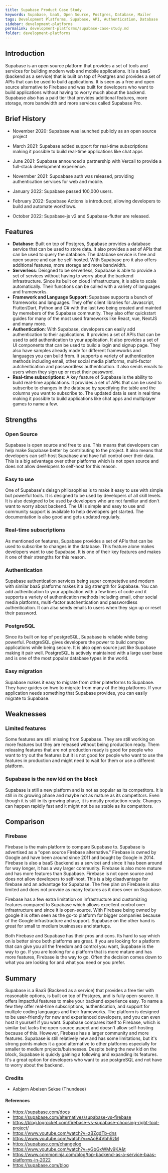 ```yaml
---
title: Supabase Product Case Study
keywords: Supabase, baaS, Open Source, Postgres, Database, Mailer
tags: Development Platforms, Supabase, API, Authentication, Database
sidebar: development-platforms
permalink: development-platforms/supabase-case-study.md
folder: development-platforms
---
```


## Introduction

Supabase is an open source platform that provides a set of tools and services for building modern web and mobile applications. It is a baaS (backend as a service) that is built on top of Postgres and provides a set of APIs that can be used to build applications. It is seen as a free and open source alternative to Firebase and was built for developers who want to build applications without having to worry much about the backend. Supabase also has a paid tier that provides additional features, more storage, more bandwidth and more services called Supabase Pro.

## Brief History

- November 2020: Supabase was launched publicly as an open source project

- March 2021: Supabase added support for real-time subscriptions making it possible to build real-time applications like chat apps

- June 2021: Supabase announced a partnership with Vercall to provide a full-stack development experience.

- Novermber 2021: Supoabase auth was released, providing authentication services for web and mobile.

- January 2022: Supabase passed 100,000 users.

- February 2022: Supabase Actions is introduced, allowing developers to build and automate workflows.

- October 2022: Supabase-js v2 and Supabase-flutter are released.

## Features

- **Database**: Built on top of Postgres, Supabase provides a database service that can be used to store data. It also provides a set of APIs that can be used to query the database. The database service is free and open source and can be self-hosted. With Supabase pro it also offers additional features, more storage and more bandwidth.
- **Serverless**: Deisgned to be serverless, Supabase is able to provide a set of services without having to worry about the backend infrastructure. Since its built on cloud infrastructure, it is able to scale automatically. Their functions can be called with a variety of languages and frameworks.
- **Framework and Language Support**: Supabase supports a bunch of frameworks and languages. They offer client libraries for Javascript, Flutter/Dart, Python and C# with the last two being created and mainted by memebers of the Supabase community. They also offer quickstart guides for many of the most used frameworks like React, vue, NextJS and many more.
- **Authentication**: With Supabase, developers can easily add authentication to their applications. It provides a set of APIs that can be used to add authentication to your application. It also provides a set of UI components that can be used to build a login and signup page. They also have samples already made for different frameworks and languages you can build from. It supports a variety of authentication methods including email, other social media platforms, multi-factor autchentication and passwordless authentication. It also sends emails to users when they sign up or reset their password.
- **Real-time subscriptions**: A key feature of Supabase is the ability to build real-time applications. It provides a set of APIs that can be used to subscribe to changes in the database by specifying the table and the columns you want to subscribe to. The updated data is sent in real time making it possible to build applications like chat apps and multiplayer games to name a few.

## Strengths

### Open Source

Supabase is open source and free to use. This means that developers can help make Supabase better by contributing to the project. It also means that developers can self-host Supabase and have full control over their data. This is a big advantage over other platforms which is not open source and does not allow developers to self-host for this reason.

### Easy to use

One of Supabase's deisgn philosophies is to make it easy to use with simple but powerful tools. It is designed to be used by developers of all skill levels. It is also designed to be used by developers who are not familiar and don't want to worry about backend. The UI is simple and easy to use and community support is available to help developers get started. The documentation is also good and gets updated regularly.

### Real-time subscriptions

As mentioned on features, Supabase provides a set of APIs that can be used to subscribe to changes in the database. This feature alone makes developers want to use Supabase. It is one of their key features and makes it one of their strengths for this reason.

### Authentication

Supabase authentication services being super competetive and modern with similar baaS platforms makes it a big strength for Supabase. You can add authentication to your application with a few lines of code and it supports a variety of authentication methods including email, other social media platforms, multi-factor autchentication and passwordless authentication. It can also sends emails to users when they sign up or reset their password.


### PostgreSQL

Since its built on top of postgreSQL, Supabase is reliable while being powerful. PostgreSQL gives developers the power to build complex applications while being secure. It is also open source just like Supabase making it pair well. PostgreSQL is actively maintained with a large user base and is one of the most popular database types in the world.

### Easy migration

Supabase makes it easy to migrate from other platerforms to Supabase. They have guides on hwo to migrate from many of the big platforms. If your application needs something that Supabase provides, you can easily migrate to Supabase.


## Weaknesses

### Limited features

Some features are still missing from Supabase. They are still working on more features but they are released without being production ready. Them releasing features that are not production ready is good for people who want to try out the features but it is not good for people who want to use the features in production and might need to wait for them or use a different platform.



### Supabase is the new kid on the block

Supabase is still a new platform and is not as popular as its competitors. It is still in its growing phase and maybe not as mature as its competitors. Even though it is still in its growing phase, it is mostly production ready. Changes can happen rapidly fast and it might not be as stable as its competitors. 

## Comparison

### Firebase

Firebase is the main platform to compare Supabase to. Supabase is advertised as a "open source Firebase alternative." Firebase is owned by Google and have been around since 2011 and bought by Google in 2014. Firebase is also a baaS (backend as a service) and since it has been around for way longer, it has a way larger community. Firebase is also more mature and has more features than Supabase. Firebase is not open source and does not allow developers to self-host. This is a big disadvantage for firebase and an advantage for Supabase. The free plan on Firebase is also limited and does not provide as many features as it does over on Supabase.

Firebase has a few extra limitation on infrastructure and customizing features compared to Supabase which allows excellent control over infrastructure and since it is open-source. With Firebase being owned by google it is often seen as the go-to platform for bigger companies because of the Google infrastructure and support. Supabase on the other hand is great for small to medium businesses and startups. 

Both Firebase and Supabase has their pros and cons. Its hard to say which on is better since both platforms are great. If you are looking for a platform that can give you all the freedom and control you want, Supabase is the way to go. If you are looking for a platform that is more mature and has more features, Firebase is the way to go. Often the decision comes down to what you are looking for and what you need or you prefer.

## Summary

 Supabase is a BaaS (Backend as a service) that provides a free tier with reasonable options, is built on top of Postgres, and is fully open-source.
 It offers impactful features to make your backend experience easy. To name a few they offer real-time subscriptions, authentication, and support for multiple coding languages and their frameworks. The platform is designed to be user-friendly for new and experienced developers, and you can even host it yourself if you want. Supabase compares itself to Firebase, which is similar but lacks the open-source aspect and doesn't allow self-hosting because of this. However, Firebase has a larger community and more features. Supabase is still relatively new and has some limitations, but it's strong points makes it a good alternative to other platforms especially for smaller to medium projects/buisnesses. Despite being the new kid on the block, Supabase is quickly gaining a following and expanding its features. It's a great option for developers who want to use postgreSQL and not have to worry about the backend.






### Credits

- Asbjørn Abelsen Sekse (Thundeee)

#### References

- https://supabase.com/docs
- https://supabase.com/alternatives/supabase-vs-firebase
- https://blog.logrocket.com/firebase-vs-supabase-choosing-right-tool-project/
- https://www.youtube.com/watch?v=zBZgdTb-dns
- https://www.youtube.com/watch?v=vAoB4VbhRzM
- https://supabase.com/changelog
- https://www.youtube.com/watch?v=yGbGxWMv9KA&t
- https://www.commoninja.com/blog/top-backend-as-a-service-baas-platforms-in-2022
- https://supabase.com/blog

